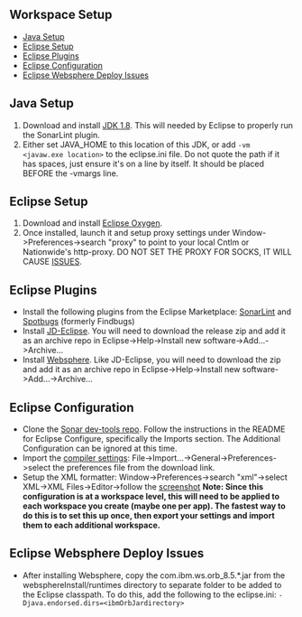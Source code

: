 ## Workspace Setup
- [Java Setup](#JavaSetup)
- [Eclipse Setup](#EclipseSetup)
- [Eclipse Plugins](#EclipsePlugins)
- [Eclipse Configuration](#EclipseConfiguration)
- [Eclipse Websphere Deploy Issues](#EclipseWebsphereDeployIssues)

<a name="JavaSetup"></a>Java Setup
----------
1. Download and install [JDK 1.8](http://www.oracle.com/technetwork/java/javase/downloads/jdk8-downloads-2133151.html). This will needed by Eclipse to properly run the SonarLint plugin.
2. Either set JAVA_HOME to this location of this JDK, or add ```-vm <javaw.exe location>``` to the eclipse.ini file. Do not quote the path if it has spaces, just ensure it's on a line by itself. It should be placed BEFORE the -vmargs line.

<a name="EclipseSetup"></a>Eclipse Setup
-------------
1. Download and install [Eclipse Oxygen](https://www.eclipse.org/downloads/download.php?file=/technology/epp/downloads/release/oxygen/3a/eclipse-java-oxygen-3a-win32-x86_64.zip). 
2. Once installed, launch it and setup proxy settings under Window->Preferences->search "proxy" to point to your local Cntlm or Nationwide's http-proxy. DO NOT SET THE PROXY FOR SOCKS, IT WILL CAUSE [ISSUES](https://stackoverflow.com/questions/5857499/how-do-i-have-to-configure-the-proxy-settings-so-eclipse-can-download-new-plugin).

<a name="EclipsePlugins"></a>Eclipse Plugins
---------------
- Install the following plugins from the Eclipse Marketplace: [SonarLint](https://marketplace.eclipse.org/content/sonarlint) and [Spotbugs](https://marketplace.eclipse.org/content/spotbugs-eclipse-plugin) (formerly Findbugs) 
- Install [JD-Eclipse](http://jd.benow.ca/). You will need to download the release zip and add it as an archive repo in Eclipse->Help->Install new software->Add...->Archive...
- Install [Websphere](https://developer.ibm.com/wasdev/downloads/#asset/tools-IBM_Liberty_Developer_Tools_for_Eclipse_Oxygen). Like JD-Eclipse, you will need to download the zip and add it as an archive repo in Eclipse->Help->Install new software->Add...->Archive...

<a name="EclipseConfiguration"></a>Eclipse Configuration
---------------------
- Clone the [Sonar dev-tools repo](https://github.com/SonarSource/sonar-developer-toolset). Follow the instructions in the README for Eclipse Configure, specifically the Imports section. The Additional Configuration can be ignored at this time.
- Import the [compiler settings](https://github.nwie.net/Nationwide/EDS-Apps/blob/master/workspace-setup/eclipseWarnings.epf): File->Import...->General->Preferences->select the preferences file from the download link.
- Setup the XML formatter: Window->Preferences->search "xml"->select XML->XML Files->Editor->follow the [screenshot](https://github.nwie.net/Nationwide/EDS-Apps/blob/master/workspace-setup/eclipseXmlSettings.png)
**Note: Since this configuration is at a workspace level, this will need to be applied to each workspace you create (maybe one  per app). The fastest way to do this is to set this up once, then export your settings and import them to each additional workspace.**

<a name="EclipseWebsphereDeployIssues"></a>Eclipse Websphere Deploy Issues
-------------------------------
- After installing Websphere, copy the com.ibm.ws.orb_8.5.*.jar from the websphereInstall/runtimes directory to separate folder to be added to the Eclipse classpath. To do this, add the following to the eclipse.ini: ```-Djava.endorsed.dirs=<ibmOrbJardirectory>```